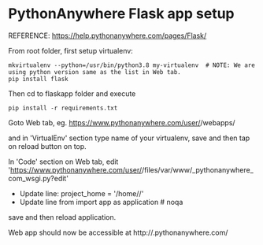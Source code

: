 # PythonAnywhere Flask app setup
REFERENCE: https://help.pythonanywhere.com/pages/Flask/

From root folder, first setup virtualenv:
```
mkvirtualenv --python=/usr/bin/python3.8 my-virtualenv  # NOTE: We are using python version same as the list in Web tab.
pip install flask
```

Then cd to flaskapp folder and execute
```
pip install -r requirements.txt
```

Goto Web tab, eg. https://www.pythonanywhere.com/user/<yourusername>/webapps/

and in 'VirtualEnv' section type name of your virtualenv, save and then tap on reload button on top.

In 'Code' section on Web tab, edit 'https://www.pythonanywhere.com/user/<yourusername>/files/var/www/<yourusername>_pythonanywhere_com_wsgi.py?edit'

- Update line:
project_home = '/home/<yourusername>/<changethistoyourfolder>'
- Update line
from <changetomainfilename> import app as application  # noqa


save and then reload application.

Web app should now be accessible at http://<yourusername>.pythonanywhere.com/